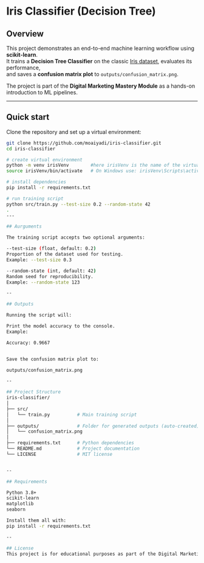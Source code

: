 # Iris Classifier (Decision Tree)

## Overview
This project demonstrates an end-to-end machine learning workflow using **scikit-learn**.  
It trains a **Decision Tree Classifier** on the classic [Iris dataset](https://scikit-learn.org/stable/datasets/toy_dataset.html#iris-dataset), evaluates its performance,  
and saves a **confusion matrix plot** to `outputs/confusion_matrix.png`.

The project is part of the **Digital Marketing Mastery Module** as a hands-on introduction to ML pipelines.

---

## Quick start

Clone the repository and set up a virtual environment:

```bash
git clone https://github.com/moaiyadi/iris-classifier.git
cd iris-classifier

# create virtual environment
python -m venv irisVenv        #here irisVenv is the name of the virtual enviroment and it can be anyhting you wish
source irisVenv/bin/activate   # On Windows use: irisVenv\Scripts\activate

# install dependencies
pip install -r requirements.txt

# run training script
python src/train.py --test-size 0.2 --random-state 42
.
---

## Aurguments

The training script accepts two optional arguments:

--test-size (float, default: 0.2)
Proportion of the dataset used for testing.
Example: --test-size 0.3

--random-state (int, default: 42)
Random seed for reproducibility.
Example: --random-state 123

--

## Outputs

Running the script will:

Print the model accuracy to the console.
Example:

Accuracy: 0.9667


Save the confusion matrix plot to:

outputs/confusion_matrix.png

--

## Project Structure
iris-classifier/
│
├── src/
│   └── train.py          # Main training script
│
├── outputs/              # Folder for generated outputs (auto-created)
│   └── confusion_matrix.png
│
├── requirements.txt      # Python dependencies
└── README.md             # Project documentation
└── LICENSE               # MIT license


--

## Requirements

Python 3.8+
scikit-learn
matplotlib
seaborn

Install them all with:
pip install -r requirements.txt

--

## License
This project is for educational purposes as part of the Digital Marketing Mastery Module.